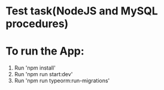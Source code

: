 # Test task(NodeJS and MySQL procedures)

# To run the App:

1. Run 'npm install'
2. Run 'npm run start:dev'
3. Run 'npm run typeorm:run-migrations'

